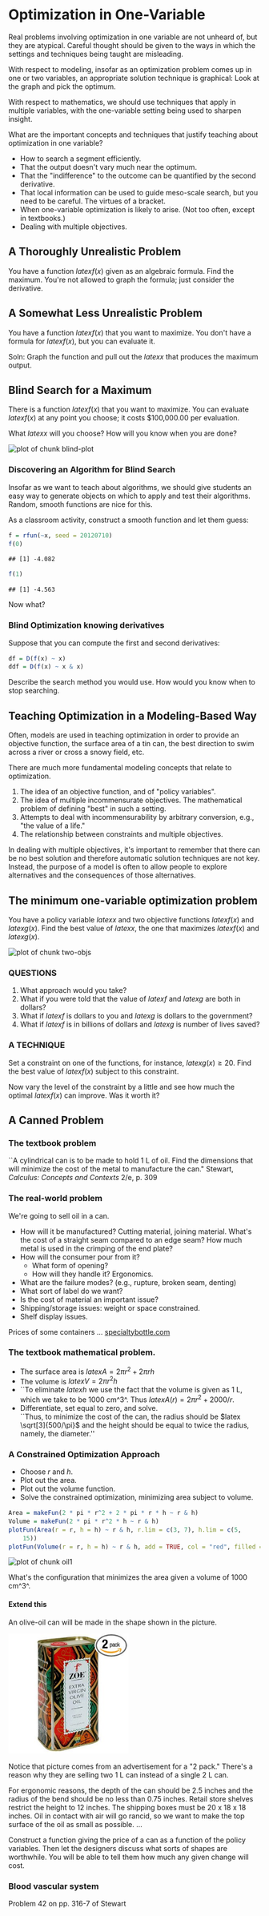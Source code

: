 Optimization in One-Variable
========================================================



Real problems involving optimization in one variable are not unheard of, but they are atypical.  Careful thought should be given to the ways in which the settings and techniques being taught are misleading.  

With respect to modeling, insofar as an optimization problem comes up in one or two variables, an appropriate solution technique is graphical: Look at the graph and pick the optimum.

With respect to mathematics, we should use techniques that apply in multiple variables, with the one-variable setting being used to sharpen insight. 

What are the important concepts and techniques that justify teaching about optimization in one variable?
* How to search a segment efficiently.
* That the output doesn't vary much near the optimum.
* That the "indifference" to the outcome can be quantified by the second derivative.
* That local information can be used to guide meso-scale search, but you need to be careful. The virtues of a bracket.
* When one-variable optimization is likely to arise. (Not too often, except in textbooks.)
* Dealing with multiple objectives.

A Thoroughly Unrealistic Problem
------------------------
You have a function $latex f(x)$ given as an algebraic formula.  Find the maximum.  You're not allowed to graph the formula; just consider the derivative.


A Somewhat Less Unrealistic Problem
--------------------
You have a function $latex f(x)$ that you want to maximize.  You don't have a formula for $latex f(x)$, but you can evaluate it.

Soln: Graph the function and pull out the $latex x$ that produces the maximum output.

Blind Search for a Maximum
--------------------------

There is a function $latex f(x)$ that you want to maximize.  You can evaluate $latex f(x)$ at any point you choose; it costs $100,000.00 per evaluation.   

What $latex x$ will you choose?  How will you know when you are done?

![plot of chunk blind-plot](figure/blind-plot.png) 


### Discovering an Algorithm for Blind Search

Insofar as we want to teach about algorithms, we should give students an easy way to generate objects on which to apply and test their algorithms.  Random, smooth functions are nice for this.

As a classroom activity, construct a smooth function and let them guess:


```r
f = rfun(~x, seed = 20120710)
f(0)
```

```
## [1] -4.082
```

```r
f(1)
```

```
## [1] -4.563
```



Now what?

### Blind Optimization knowing derivatives
Suppose that you can compute the first and second derivatives:


```r
df = D(f(x) ~ x)
ddf = D(f(x) ~ x & x)
```




Describe the search method you would use.  How would you know when to stop searching.

Teaching Optimization in a Modeling-Based Way
------------------------------------
Often, models are used in teaching optimization in order to provide an objective function, the surface area of a tin can, the best direction to swim across a river or cross a snowy field, etc.

There are much more fundamental modeling concepts that relate to optimization.
1. The idea of an objective function, and of "policy variables".
2. The idea of multiple incommensurate objectives.  The mathematical problem of defining "best" in such a setting.
3. Attempts to deal with incommensurability by arbitrary conversion, e.g., "the value of a life."
4. The relationship between constraints and multiple objectives.

In dealing with multiple objectives, it's important to remember that there can be no best solution and therefore automatic solution techniques are not key.  Instead, the purpose of a model is often to allow people to explore alternatives and the consequences of those alternatives.

The minimum one-variable optimization problem
---------------------------------------------
You have a policy variable $latex x$ and two objective functions $latex f(x)$ and $latex g(x)$.  Find the best value of $latex x$, the one that maximizes $latex f(x)$ and $latex g(x)$.

![plot of chunk two-objs](figure/two-objs.png) 


### QUESTIONS
1. What approach would you take?
2. What if you were told that the value of $latex f$ and $latex g$ are both in dollars?
3. What if $latex f$ is dollars to you and $latex g$ is dollars to the government?
4. What if $latex f$ is in billions of dollars and $latex g$ is number of lives saved?

### A TECHNIQUE

Set a constraint on one of the functions, for instance, $latex g(x) \geq 20$.  Find the best value of $latex f(x)$ subject to this constraint.

Now vary the level of the constraint by a little and see how much the optimal $latex f(x)$ can improve.  Was it worth it?


A Canned Problem
----------------

### The textbook problem
``A cylindrical can is to be made to hold 1 L of oil.  Find the dimensions that will minimize the cost of the metal to manufacture the can."  Stewart, *Calculus: Concepts and Contexts* 2/e, p. 309

### The real-world problem
We're going to sell oil in a can. 
* How will it be manufactured? Cutting material, joining material.  What's the cost of a straight seam compared to an edge seam?  How much metal is used in the crimping of the end plate?
* How will the consumer pour from it? 
    * What form of opening?
    * How will they handle it?  Ergonomics.
* What are the failure modes?  (e.g., rupture, broken seam, denting)
* What sort of label do we want? 
* Is the cost of material an important issue?
* Shipping/storage issues: weight or space constrained.
* Shelf display issues.



Prices of some containers ... [specialtybottle.com](http://www.specialtybottle.com/cleartopsquaretincontainersmi.aspx)

### The textbook mathematical problem.

* The surface area is $latex A = 2 \pi r^2 + 2 \pi r h$
* The volume is $latex V = 2 \pi r^2 h$
* ``To eliminate $latex h$ we use the fact that the volume is given as 1 L, which we take to be 1000 cm^3^.  Thus $latex A(r) = 2 \pi r^2 + 2000/r$.
* Differentiate, set equal to zero, and solve.  
``Thus, to minimize the cost of the can, the radius should be $latex \sqrt[3]{500/\pi}$ and the height should be equal to twice the radius, namely, the diameter.''

### A Constrained Optimization Approach

* Choose $r$ and $h$.  
* Plot out the area.
* Plot out the volume function.
* Solve the constrained optimization, minimizing area subject to volume.



```r
Area = makeFun(2 * pi * r^2 + 2 * pi * r * h ~ r & h)
Volume = makeFun(2 * pi * r^2 * h ~ r & h)
plotFun(Area(r = r, h = h) ~ r & h, r.lim = c(3, 7), h.lim = c(5, 
    15))
plotFun(Volume(r = r, h = h) ~ r & h, add = TRUE, col = "red", filled = FALSE)
```

![plot of chunk oil1](figure/oil1.png) 

What's the configuration that minimizes the area given a volume of 1000 cm^3^.

#### Extend this
An olive-oil can will be made in the shape shown in the picture.

<img src="Olive-Oil-Can.jpg" width=240>

Notice that picture comes from an advertisement for a "2 pack."  There's a reason why they are selling two 1 L can instead of a single 2 L can.

For ergonomic reasons, the depth of the can should be 2.5 inches and the radius of the bend should be no less than 0.75 inches.  Retail store shelves restrict the height to 12 inches.  The shipping boxes must be 20 x 18 x 18 inches.   Oil in contact with air will go rancid, so we want to make the top surface of the oil as small as possible. ...

Construct a function giving the price of a can as a function of the policy variables.  Then let the designers discuss what sorts of shapes are worthwhile.  You will be able to tell them how much any given change will cost.

### Blood vascular system
Problem 42 on pp. 316-7 of Stewart


